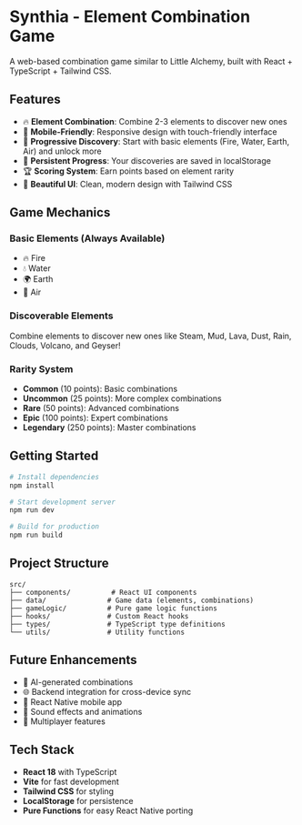 # Synthia - Element Combination Game

A web-based combination game similar to Little Alchemy, built with React + TypeScript + Tailwind CSS.

## Features

- 🔥 **Element Combination**: Combine 2-3 elements to discover new ones
- 📱 **Mobile-Friendly**: Responsive design with touch-friendly interface
- 🎯 **Progressive Discovery**: Start with basic elements (Fire, Water, Earth, Air) and unlock more
- 💾 **Persistent Progress**: Your discoveries are saved in localStorage
- 🏆 **Scoring System**: Earn points based on element rarity
- 🎨 **Beautiful UI**: Clean, modern design with Tailwind CSS

## Game Mechanics

### Basic Elements (Always Available)
- 🔥 Fire
- 💧 Water  
- 🌍 Earth
- 💨 Air

### Discoverable Elements
Combine elements to discover new ones like Steam, Mud, Lava, Dust, Rain, Clouds, Volcano, and Geyser!

### Rarity System
- **Common** (10 points): Basic combinations
- **Uncommon** (25 points): More complex combinations
- **Rare** (50 points): Advanced combinations
- **Epic** (100 points): Expert combinations
- **Legendary** (250 points): Master combinations

## Getting Started

```bash
# Install dependencies
npm install

# Start development server
npm run dev

# Build for production
npm run build
```

## Project Structure

```
src/
├── components/          # React UI components
├── data/               # Game data (elements, combinations)
├── gameLogic/          # Pure game logic functions
├── hooks/              # Custom React hooks
├── types/              # TypeScript type definitions
└── utils/              # Utility functions
```

## Future Enhancements

- 🤖 AI-generated combinations
- 🌐 Backend integration for cross-device sync
- 📱 React Native mobile app
- 🎵 Sound effects and animations
- 👥 Multiplayer features

## Tech Stack

- **React 18** with TypeScript
- **Vite** for fast development
- **Tailwind CSS** for styling
- **LocalStorage** for persistence
- **Pure Functions** for easy React Native porting